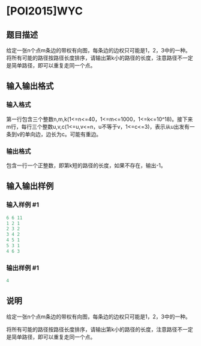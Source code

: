 # [POI2015]WYC

## 题目描述

给定一张n个点m条边的带权有向图，每条边的边权只可能是1，2，3中的一种。将所有可能的路径按路径长度排序，请输出第k小的路径的长度，注意路径不一定是简单路径，即可以重复走同一个点。

## 输入输出格式

### 输入格式

第一行包含三个整数n,m,k(1<=n<=40，1<=m<=1000，1<=k<=10^18)。接下来m行，每行三个整数u,v,c(1<=u,v<=n，u不等于v，1<=c<=3)，表示从u出发有一条到v的单向边，边长为c。可能有重边。

### 输出格式

包含一行一个正整数，即第k短的路径的长度，如果不存在，输出-1。

## 输入输出样例

### 输入样例 #1

```cpp
6 6 11
1 2 1
2 3 2
3 4 2
4 5 1
5 3 1
4 6 3
```


### 输出样例 #1

```cpp
4
```


## 说明

给定一张n个点m条边的带权有向图，每条边的边权只可能是1，2，3中的一种。

将所有可能的路径按路径长度排序，请输出第k小的路径的长度，注意路径不一定是简单路径，即可以重复走同一个点。

